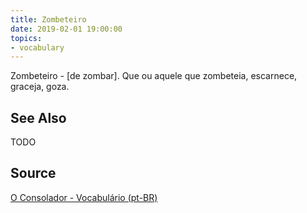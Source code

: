 ```yaml
---
title: Zombeteiro
date: 2019-02-01 19:00:00
topics:
- vocabulary
---
```


Zombeteiro - [de zombar]. Que ou aquele que zombeteia, escarnece, graceja, goza.

## See Also
TODO

## Source
[O Consolador - Vocabulário (pt-BR)](http://www.oconsolador.com.br/linkfixo/vocabulario/principal.html)
